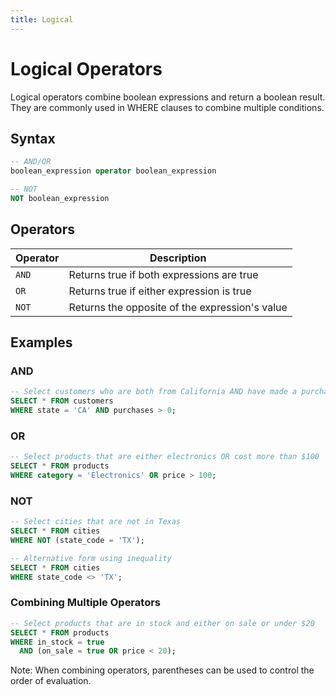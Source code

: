 ```yaml
---
title: Logical
---
```


# Logical Operators

Logical operators combine boolean expressions and return a boolean result. They are commonly used in WHERE clauses to combine multiple conditions.

## Syntax

```sql
-- AND/OR
boolean_expression operator boolean_expression

-- NOT
NOT boolean_expression
```

## Operators

| Operator | Description |
|----------|-------------|
| `AND` | Returns true if both expressions are true |
| `OR` | Returns true if either expression is true |
| `NOT` | Returns the opposite of the expression's value |

## Examples

### AND

```sql
-- Select customers who are both from California AND have made a purchase
SELECT * FROM customers 
WHERE state = 'CA' AND purchases > 0;
```

### OR

```sql
-- Select products that are either electronics OR cost more than $100
SELECT * FROM products 
WHERE category = 'Electronics' OR price > 100;
```

### NOT

```sql
-- Select cities that are not in Texas
SELECT * FROM cities 
WHERE NOT (state_code = 'TX');

-- Alternative form using inequality
SELECT * FROM cities 
WHERE state_code <> 'TX';
```

### Combining Multiple Operators

```sql
-- Select products that are in stock and either on sale or under $20
SELECT * FROM products 
WHERE in_stock = true 
  AND (on_sale = true OR price < 20);
```

Note: When combining operators, parentheses can be used to control the order of evaluation.
